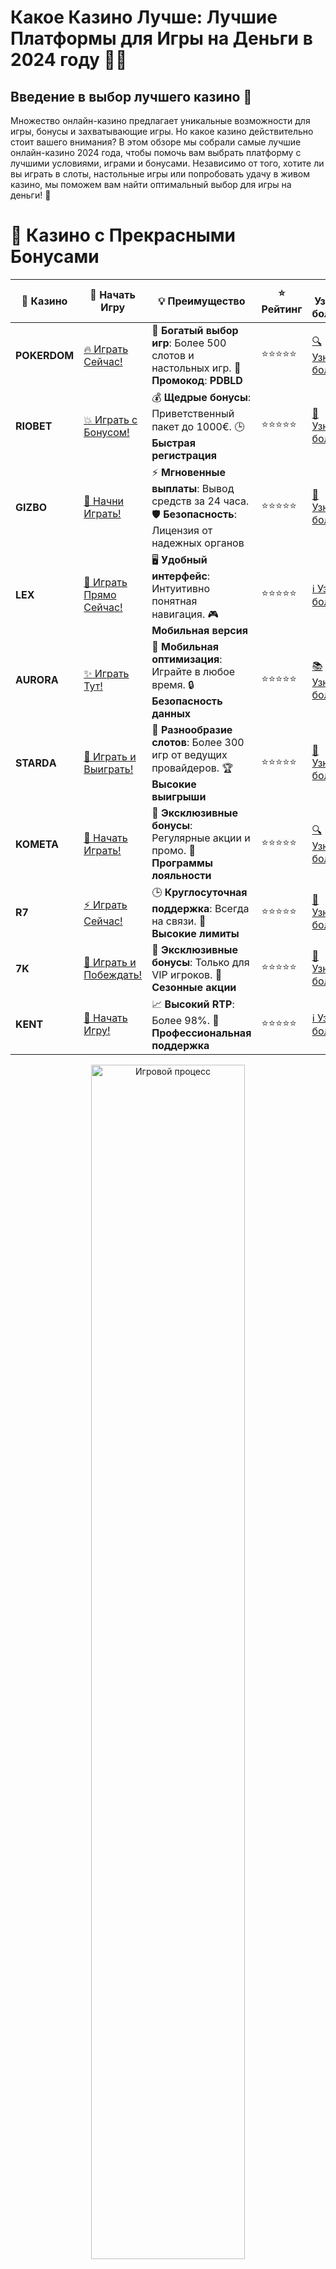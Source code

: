 # **Какое Казино Лучше: Лучшие Платформы для Игры на Деньги в 2024 году** 🎰💥

## Введение в выбор лучшего казино 🌟

Множество онлайн-казино предлагает уникальные возможности для игры, бонусы и захватывающие игры. Но какое казино действительно стоит вашего внимания? В этом обзоре мы собрали самые лучшие онлайн-казино 2024 года, чтобы помочь вам выбрать платформу с лучшими условиями, играми и бонусами. Независимо от того, хотите ли вы играть в слоты, настольные игры или попробовать удачу в живом казино, мы поможем вам найти оптимальный выбор для игры на деньги! 🎉

# 🌟 Казино с Прекрасными Бонусами

| 🎲 **Казино** | 🔗 **Начать Игру** | 💡 **Преимущество** | ⭐ **Рейтинг** | 🔗 **Узнать больше** | 🆕 **Новая информация** |
|--------------|---------------------|---------------------|----------------|----------------------|-------------------------|
| **POKERDOM**  | [🔥 Играть Сейчас!](https://brandplay.link/4k77v2yx) | 🎉 **Богатый выбор игр**: Более 500 слотов и настольных игр. 🎁 **Промокод**: **PDBLD** | ⭐⭐⭐⭐⭐ | [🔍 Узнать больше](https://brandplay.link/4k77v2yx) | 🏆 **Победители турниров** получают эксклюзивные подарки! |
| **RIOBET**    | [💥 Играть с Бонусом!](https://brandplay.link/7xBLTPyj) | 💰 **Щедрые бонусы**: Приветственный пакет до 1000€. 🕒 **Быстрая регистрация** | ⭐⭐⭐⭐⭐ | [📖 Узнать больше](https://brandplay.link/7xBLTPyj) | 💬 **Поддержка 24/7** для комфортной игры в любое время! |
| **GIZBO**     | [🚀 Начни Играть!](https://brandplay.link/bprXw4YV) | ⚡ **Мгновенные выплаты**: Вывод средств за 24 часа. 🛡️ **Безопасность**: Лицензия от надежных органов | ⭐⭐⭐⭐⭐ | [📝 Узнать больше](https://brandplay.link/bprXw4YV) | 🔒 **SSL-шифрование** для максимальной безопасности данных игроков. |
| **LEX**       | [💎 Играть Прямо Сейчас!](https://brandplay.link/zW4hdDFV) | 🖥️ **Удобный интерфейс**: Интуитивно понятная навигация. 🎮 **Мобильная версия** | ⭐⭐⭐⭐⭐ | [ℹ️ Узнать больше](https://brandplay.link/zW4hdDFV) | 📱 **Поддержка всех мобильных устройств** для удобства игры в любом месте. |
| **AURORA**    | [✨ Играть Тут!](https://10trafic-stat2.com/click/668546556bcc6313411604bd/6766/13032/subaccount) | 📱 **Мобильная оптимизация**: Играйте в любое время. 🔒 **Безопасность данных** | ⭐⭐⭐⭐⭐ | [📚 Узнать больше](https://10trafic-stat2.com/click/668546556bcc6313411604bd/6766/13032/subaccount) | 🌍 **Международная лицензия** на деятельность в разных странах. |
| **STARDА**    | [🎉 Играть и Выиграть!](https://brandplay.link/fB7xwRFL) | 🎰 **Разнообразие слотов**: Более 300 игр от ведущих провайдеров. 🏆 **Высокие выигрыши** | ⭐⭐⭐⭐⭐ | [🔎 Узнать больше](https://brandplay.link/fB7xwRFL) | 🎉 **Ежемесячные турниры** с крупными призами! |
| **KOMETA**    | [🎁 Начать Играть!](https://brandplay.link/8ZymQJV8) | 🎁 **Эксклюзивные бонусы**: Регулярные акции и промо. 🔄 **Программы лояльности** | ⭐⭐⭐⭐⭐ | [🔍 Узнать больше](https://brandplay.link/8ZymQJV8) | 🌟 **Персонализированные предложения** для долгосрочных игроков. |
| **R7**        | [⚡ Играть Сейчас!](https://brandplay.link/bMd3Yjsw) | 🕒 **Круглосуточная поддержка**: Всегда на связи. 💸 **Высокие лимиты** | ⭐⭐⭐⭐⭐ | [📖 Узнать больше](https://brandplay.link/bMd3Yjsw) | 🎯 **Рейтинг игроков** для лучших участников. |
| **7K**        | [🎯 Играть и Побеждать!](https://brandplay.link/BvQyFShp) | 🌟 **Эксклюзивные бонусы**: Только для VIP игроков. 🎉 **Сезонные акции** | ⭐⭐⭐⭐⭐ | [📝 Узнать больше](https://brandplay.link/BvQyFShp) | 🥇 **Особые привилегии** для постоянных игроков. |
| **KENT**      | [🔑 Начать Игру!](https://brandplay.link/Fv2WP3js) | 📈 **Высокий RTP**: Более 98%. 💼 **Профессиональная поддержка** | ⭐⭐⭐⭐⭐ | [ℹ️ Узнать больше](https://brandplay.link/Fv2WP3js) | 💬 **Поддержка на нескольких языках** для удобства игроков. |

<div align="center"> <img src="https://i.pinimg.com/originals/1d/b3/25/1db325483acbe642c6d4e6fdd73a4988.gif" alt="Игровой процесс" width="70%"> </div>
---

# 🚀 Быстрые Выигрыши и Поддержка

| 🎲 **Казино** | 🔗 **Начать Игру** | 💡 **Преимущество** | ⭐ **Рейтинг** | 🔗 **Узнать больше** | 🆕 **Новая информация** |
|--------------|---------------------|---------------------|----------------|----------------------|-------------------------|
| **GAMA**      | [🎯 Играть Прямо Сейчас!](https://brandplay.link/j6NMKsDz) | 🔍 **Интуитивный интерфейс**: Легкость использования. 🏅 **Престижные турниры** | ⭐⭐⭐⭐☆ | [🔎 Узнать больше](https://brandplay.link/j6NMKsDz) | 🏆 **Турниры с большими призами** каждый месяц. |
| **ONION**     | [💥 Играть и Выигрывать!](https://brandplay.link/zBGRVpQ9) | 🤑 **Низкие ставки**: Идеально для начинающих. 🔄 **Быстрые выводы** | ⭐⭐⭐⭐☆ | [🔍 Узнать больше](https://brandplay.link/zBGRVpQ9) | 🎮 **Казино для новичков** с простыми правилами. |
| **ЧЕМПИОН**   | [🏅 Играть в Турнире!](https://temon-gter.cfd/go/lRq?p80412p304504pcc44t17455) | 🏅 **Лояльная программа**: Награды за активность. 🎁 **Ежемесячные бонусы** | ⭐⭐⭐⭐☆ | [📖 Узнать больше](https://temon-gter.cfd/go/lRq?p80412p304504pcc44t17455) | 🥇 **Турниры и лояльность** — каждый шаг вознаграждается. |
| **VAVADA**    | [🚀 Играть Без Ожидания!](https://vavadapartner.pro/?promo=ea5c9275-6854-4505-94fc-95ab18221945-linkb2) | 🚀 **Быстрая регистрация**: Начните играть мгновенно. 🔐 **Безопасные транзакции** | ⭐⭐⭐⭐☆ | [📝 Узнать больше](https://vavadapartner.pro/?promo=ea5c9275-6854-4505-94fc-95ab18221945-linkb2) | 🏆 **Программа для новых игроков** с бонусами за регистрацию. |
| **FRIENDS**   | [🎉 Играть и Развлекаться!](https://gofriends.mba/linkb2) | 🤝 **Социальные игры**: Играйте с друзьями. 🌐 **Мультиплатформенность** | ⭐⭐⭐⭐☆ | [ℹ️ Узнать больше](https://gofriends.mba/linkb2) | 🎮 **Играйте с друзьями** и зарабатывайте бонусы за совместные действия. |
| **1WIN**      | [⚡ Играть и Выигрывать!](https://brandplay.link/smXVpBbG) | 🏆 **Спортивные ставки**: Широкий выбор видов спорта. 💵 **Высокие коэффициенты** | ⭐⭐⭐⭐☆ | [📚 Узнать больше](https://brandplay.link/smXVpBbG) | ⚽ **Бонусы на спортивные ставки** для активных игроков. |
| **DRIP**      | [💥 Играть Сразу!](https://drp-ircp01.com/c07e6a3db) | 🌐 **Инновационные игры**: Новейшие игровые технологии. 🛡️ **Высокая безопасность** | ⭐⭐⭐⭐☆ | [🔎 Узнать больше](https://drp-ircp01.com/c07e6a3db) | 🔧 **Инновационные функции** для удобства игры. |
| **JOYCASINO** | [🎰 Играть И Побеждать!](https://rpc30.call2me.pro/?/ru/registration?apkpop=0&partner=p24970p3291217pc98f) | 🎁 **Приятные бонусы**: Ежедневные акции и подарки. 🕹️ **Разнообразие игр** | ⭐⭐⭐⭐☆ | [🔍 Узнать больше](https://rpc30.call2me.pro/?/ru/registration?apkpop=0&partner=p24970p3291217pc98f) | 🎉 **Щедрые фриспины** для новых игроков. |
| **PLAYFORTUNA** | [🔥 Играть С Бонусом!](https://fortunapromo.net/alt/playfortuna/registration?0dc4a9362a71feb7e3f165fb8e766f70) | 🎉 **Регулярные акции**: Бонусы, фриспины и многое другое. 🏅 **Турниры** | ⭐⭐⭐⭐☆ | [📚 Узнать больше](https://fortunapromo.net/alt/playfortuna/registration?0dc4a9362a71feb7e3f165fb8e766f70) | 🎯 **Выгодные предложения** на популярные игры. |
| **SYKAA**     | [💸 Играть Сейчас!](https://s-two-way.com/?source=linkb2&pid=30697) | 💸 **Доступные ставки**: Идеально для новичков. 🎁 **Щедрые бонусы** | ⭐⭐⭐⭐☆ | [🔍 Узнать больше](https://s-two-way.com/?source=linkb2&pid=30697) | 💥 **Акции с большими бонусами** для новичков и опытных игроков. |

<div align="center"> <img src="https://schaeffers-cdn.s3.amazonaws.com/images/default-source/schaeffers-cdn-images/default-images/sectors/bigstock-casino-gambling-concept-with-f-369012793.jpg?sfvrsn=493ad806_4" alt="Игровой процесс" width="70%"> </div>
---

# 💸 Казино с Привлекательными Программами Лояльности

| 🎲 **Казино** | 🔗 **Начать Игру** | 💡 **Преимущество** | ⭐ **Рейтинг** | 🔗 **Узнать больше** | 🆕 **Новая информация** |
|--------------|---------------------|---------------------|----------------|----------------------|-------------------------|
| **KOMETA**    | [🎯 Начни Играть!](https://brandplay.link/8ZymQJV8) | 🎁 **Эксклюзивные бонусы**: Регулярные акции и промо. 🔄 **Программы лояльности** | ⭐⭐⭐⭐⭐ | [🔍 Узнать больше](https://brandplay.link/8ZymQJV8) | 🌟 **Персонализированные предложения** для долгосрочных игроков. |
| **1Xslots**   | [🏅 Играть Прямо Сейчас!](https://brandplay.link/hSB1khtr) | 🎉 **Множество акций**: Еженедельные бонусы и турниры. 🛡️ **Безопасность** | ⭐⭐⭐⭐⭐ | [📚 Узнать больше](https://brandplay.link/hSB1khtr) | 🏅 **Награды за активность**: участники программы лояльности получают специальные привилегии. |
| **R7**        | [🚀 Играть Сейчас!](https://brandplay.link/bMd3Yjsw) | 🕒 **Круглосуточная поддержка**: Всегда на связи. 💸 **Высокие лимиты** | ⭐⭐⭐⭐⭐ | [📖 Узнать больше](https://brandplay.link/bMd3Yjsw) | 💬 **VIP-поддержка** для постоянных игроков с приоритетом. |

<div align="center"> <img src="https://i.pinimg.com/originals/1d/b3/25/1db325483acbe642c6d4e6fdd73a4988.gif" alt="Игровой процесс" width="70%"> </div>
---

---

## Как выбрать лучшее онлайн-казино? 🤔

Чтобы выбрать идеальное казино для игры, стоит обратить внимание на несколько важных факторов:

1. **Лицензия и безопасность** 🔒: Выбирайте казино с лицензией от авторитетных регуляторов, таких как Curacao или MGA, чтобы обеспечить безопасность своих средств и личных данных.
2. **Бонусы и акции** 🎁: Лучшие казино предлагают привлекательные бонусы для новых игроков и регулярные акции для постоянных.
3. **Разнообразие игр** 🎮: Хорошее казино предлагает широкий выбор игр от лучших провайдеров, включая слоты, настольные игры и казино с живыми дилерами.
4. **Методы депозитов и выводов** 💳: Убедитесь, что казино предлагает удобные способы ввода и вывода средств, а также быструю обработку платежей.

---

## Лучшие онлайн-казино 2024 года 🎰

### 1. **Pokerdom** 🏆

- **Лицензия**: Curacao
- **Особенности**: **Pokerdom** — это популярное казино с большим выбором слотов, настольных игр и покера. Казино предлагает щедрые бонусы и простую регистрацию.

#### Преимущества:
- Отличные бонусы и акции.
- Удобный интерфейс и быстрые выводы.
- Регулярные предложения для новых игроков.

---

### 2. **Riobet** 💎

- **Лицензия**: Malta Gaming Authority
- **Особенности**: **Riobet** предлагает большое разнообразие игр, щедрые бонусы на депозиты и бездепозитные бонусы для новых игроков.

#### Преимущества:
- Высокий RTP на слоты.
- Множество бонусных предложений.
- Безопасные и быстрые выплаты.

---

### 3. **Gizbo** 🎉

- **Лицензия**: UK Gambling Commission
- **Особенности**: **Gizbo** — это казино с интересным интерфейсом и множеством игр, от слотов до живых казино. Платформа популярна среди игроков благодаря отличной поддержке и бонусам.

#### Преимущества:
- Простой интерфейс и мобильная версия.
- Регулярные акции и бонусы для лояльных игроков.
- Качественная поддержка клиентов.

---

### 4. **LEX** ✨

- **Лицензия**: Curacao eGaming
- **Особенности**: **LEX** предоставляет разнообразные бонусы и регулярные акции, а также предлагает игры от лучших разработчиков.

#### Преимущества:
- Простота и удобство в использовании.
- Множество бонусных предложений.
- Быстрая обработка выплат.

---

### 5. **Aurora** 🌟

- **Лицензия**: Malta Gaming Authority
- **Особенности**: **Aurora** — это казино с хорошей репутацией, предлагающее игры от лучших провайдеров и щедрые бонусы для новых игроков.

#### Преимущества:
- Отличные бонусы на депозит.
- Широкий выбор игр и слотов.
- Простой интерфейс и мобильная версия.

---

### 6. **Starda** 🌟

- **Лицензия**: Curacao eGaming
- **Особенности**: **Starda** привлекает игроков интересными бонусами и различными вариантами игр.

#### Преимущества:
- Простая регистрация и быстрая верификация.
- Отличная мобильная версия.
- Широкий выбор методов оплаты и вывода средств.

---

### 7. **Kometa** 🚀

- **Лицензия**: Curacao
- **Особенности**: **Kometa** популярна за счет эксклюзивных бонусов, быстрой регистрации и множеством слотов.

#### Преимущества:
- Отличная поддержка клиентов.
- Регулярные акции и бонусы.
- Удобные методы вывода средств.

---

### 8. **R7** 🎰

- **Лицензия**: Malta Gaming Authority
- **Особенности**: **R7** предлагает большой выбор игр с щедрыми бонусами и акциями, создавая идеальные условия для новых игроков.

#### Преимущества:
- Удобный интерфейс.
- Регулярные бонусы и фриспины.
- Быстрые выплаты.

---

### 9. **7K** 🔥

- **Лицензия**: Curacao eGaming
- **Особенности**: **7K** — это казино с большим выбором игр и множества бонусов для новых игроков.

#### Преимущества:
- Щедрые бонусы и акции.
- Удобные способы оплаты.
- Быстрые и безопасные выплаты.

---

### 10. **Kent** 💎

- **Лицензия**: Curacao
- **Особенности**: **Kent** предлагает широкий выбор игр, бонусы на депозиты и фриспины для новых игроков.

#### Преимущества:
- Удобный интерфейс и быстрые выплаты.
- Частые акции и бонусы.
- Разнообразие способов оплаты.

---

## Заключение: Какое казино выбрать в 2024 году? 💰

В этом обзоре мы выделили **лучшие онлайн-казино 2024 года**, которые предлагают идеальные условия для игры на деньги, включая безопасность, разнообразие бонусов и игр, а также быстрые и надежные способы вывода средств. Выбирайте то, которое лучше всего подходит вашим нуждам, и наслаждайтесь игрой!

---

## Часто задаваемые вопросы (FAQ) ❓📚

### 1. Как выбрать лучшее онлайн-казино? 🎰

Лучшее казино — это лицензированная платформа с хорошими бонусами, безопасными способами оплаты и высоким выбором игр.

### 2. Какие бонусы предлагает казино для новичков? 🎁

Многие казино предлагают бездепозитные бонусы, бонусы на депозит и бесплатные вращения для новичков.

### 3. Где можно играть в лучшие казино? 🔒

Попробуйте такие платформы, как **Pokerdom**, **Riobet**, **Gizbo**, **LEX**, **Aurora** и другие.

---

Выбирайте **лучшее казино** для игры и наслаждайтесь увлекательным процессом с отличными бонусами и возможностью выигрыша! 🎰💎
